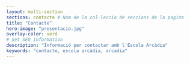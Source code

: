 ```yaml
---
layout: multi-section
sections: contacte # Nom de la col·leccio de seccions de la pagina
title: "Contacte"
hero-image: "presentacio.jpg"
overlay-color: verd
# Set SEO information
description: "Informació per contactar amb l'Escola Arcàdia"
keywords: "contacte, escola arcàdia, arcadia"
---
```

